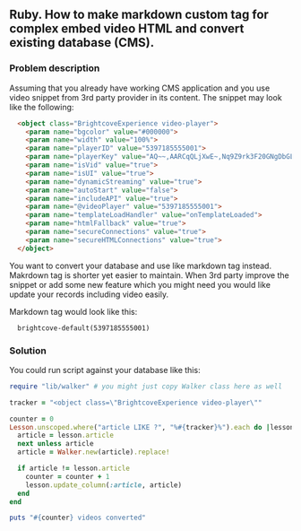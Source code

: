 ## Ruby. How to make markdown custom tag for complex embed video HTML and convert existing database (CMS).

### Problem description

Assuming that you already have working CMS application and you use video snippet  from 3rd party provider in its content. The snippet may look like the following:

```HTML
  <object class="BrightcoveExperience video-player">
    <param name="bgcolor" value="#000000">
    <param name="width" value="100%">
    <param name="playerID" value="5397185555001">
    <param name="playerKey" value="AQ~~,AARCqQLjXwE~,Nq9Z9rk3F20GNgDbGLkEDHbwMyFJR1vx">
    <param name="isVid" value="true">
    <param name="isUI" value="true">
    <param name="dynamicStreaming" value="true">
    <param name="autoStart" value="false">
    <param name="includeAPI" value="true">
    <param name="@videoPlayer" value="5397185555001">
    <param name="templateLoadHandler" value="onTemplateLoaded">
    <param name="htmlFallback" value="true">
    <param name="secureConnections" value="true">
    <param name="secureHTMLConnections" value="true">
  </object>

```

You want to convert your database and use like markdown tag instead. Makrdown tag is shorter yet easier to maintain. When 3rd party improve the snippet or add some new feature which you might need you would like update your records including video easily.

Markdown tag would look like this:

```
  brightcove-default(5397185555001)
```

### Solution

You could run script against your database like this:

```ruby
require "lib/walker" # you might just copy Walker class here as well

tracker = "<object class=\"BrightcoveExperience video-player\""

counter = 0
Lesson.unscoped.where("article LIKE ?", "%#{tracker}%").each do |lesson|
  article = lesson.article
  next unless article
  article = Walker.new(article).replace!

  if article != lesson.article
    counter = counter + 1
    lesson.update_column(:article, article)
  end
end

puts "#{counter} videos converted"
```
